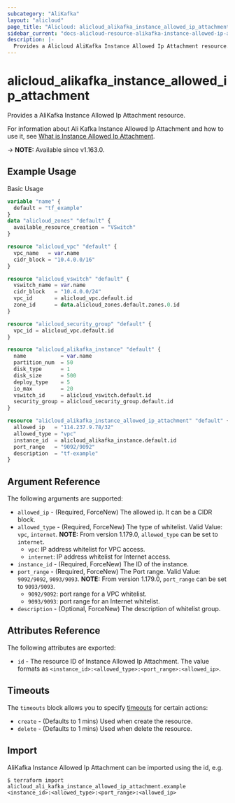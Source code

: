 ```yaml
---
subcategory: "AliKafka"
layout: "alicloud"
page_title: "Alicloud: alicloud_alikafka_instance_allowed_ip_attachment"
sidebar_current: "docs-alicloud-resource-alikafka-instance-allowed-ip-attachment"
description: |-
  Provides a Alicloud AliKafka Instance Allowed Ip Attachment resource.
---
```


# alicloud_alikafka_instance_allowed_ip_attachment

Provides a AliKafka Instance Allowed Ip Attachment resource.

For information about Ali Kafka Instance Allowed Ip Attachment and how to use it, see [What is Instance Allowed Ip Attachment](https://www.alibabacloud.com/help/en/message-queue-for-apache-kafka/latest/api-alikafka-2019-09-16-updateallowedip).

-> **NOTE:** Available since v1.163.0.

## Example Usage

Basic Usage

```terraform
variable "name" {
  default = "tf_example"
}
data "alicloud_zones" "default" {
  available_resource_creation = "VSwitch"
}

resource "alicloud_vpc" "default" {
  vpc_name   = var.name
  cidr_block = "10.4.0.0/16"
}

resource "alicloud_vswitch" "default" {
  vswitch_name = var.name
  cidr_block   = "10.4.0.0/24"
  vpc_id       = alicloud_vpc.default.id
  zone_id      = data.alicloud_zones.default.zones.0.id
}

resource "alicloud_security_group" "default" {
  vpc_id = alicloud_vpc.default.id
}

resource "alicloud_alikafka_instance" "default" {
  name           = var.name
  partition_num  = 50
  disk_type      = 1
  disk_size      = 500
  deploy_type    = 5
  io_max         = 20
  vswitch_id     = alicloud_vswitch.default.id
  security_group = alicloud_security_group.default.id
}

resource "alicloud_alikafka_instance_allowed_ip_attachment" "default" {
  allowed_ip   = "114.237.9.78/32"
  allowed_type = "vpc"
  instance_id  = alicloud_alikafka_instance.default.id
  port_range   = "9092/9092"
  description  = "tf-example"
}
```

## Argument Reference

The following arguments are supported:

* `allowed_ip` - (Required, ForceNew) The allowed ip. It can be a CIDR block.
* `allowed_type` - (Required, ForceNew) The type of whitelist. Valid Value: `vpc`, `internet`. **NOTE:** From version 1.179.0, `allowed_type` can be set to `internet`.
  - `vpc`: IP address whitelist for VPC access.
  - `internet`: IP address whitelist for Internet access.
* `instance_id` - (Required, ForceNew) The ID of the instance.
* `port_range` - (Required, ForceNew) The Port range.  Valid Value: `9092/9092`, `9093/9093`. **NOTE:** From version 1.179.0, `port_range` can be set to `9093/9093`.
  - `9092/9092`: port range for a VPC whitelist.
  - `9093/9093`: port range for an Internet whitelist.
* `description` - (Optional, ForceNew) The description of whitelist group.
  
## Attributes Reference

The following attributes are exported:

* `id` - The resource ID of Instance Allowed Ip Attachment. The value formats as `<instance_id>:<allowed_type>:<port_range>:<allowed_ip>`.

## Timeouts

The `timeouts` block allows you to specify [timeouts](https://www.terraform.io/docs/configuration-0-11/resources.html#timeouts) for certain actions:

* `create` - (Defaults to 1 mins) Used when create the resource.
* `delete` - (Defaults to 1 mins) Used when delete the resource.


## Import

AliKafka Instance Allowed Ip Attachment can be imported using the id, e.g.

```shell
$ terraform import alicloud_ali_kafka_instance_allowed_ip_attachment.example <instance_id>:<allowed_type>:<port_range>:<allowed_ip>
```